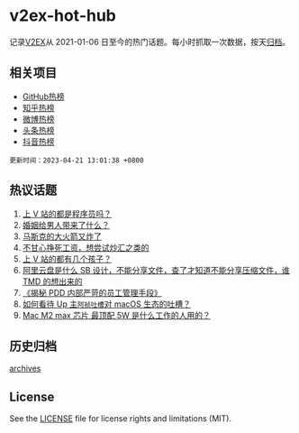 # v2ex-hot-hub

 记录[V2EX](https://www.v2ex.com/)从 2021-01-06 日至今的热门话题。每小时抓取一次数据，按天[归档](archives)。
 
 ## 相关项目

- [GitHub热榜](https://github.com/it985/github-hot-hub)
- [知乎热榜](https://github.com/it985/zhihu-hot-hub)
- [微博热榜](https://github.com/it985/weibo-hot-hub)
- [头条热榜](https://github.com/it985/toutiao-hot-hub)
- [抖音热榜](https://github.com/it985/douyin-hot-hub)


 `更新时间：2023-04-21 13:01:38 +0800`

## 热议话题

1. [上 V 站的都是程序员吗？](https://www.v2ex.com/t/934215)
1. [婚姻给男人带来了什么？](https://www.v2ex.com/t/934076)
1. [马斯克的大火箭又炸了](https://www.v2ex.com/t/934155)
1. [不甘心挣死工资，想尝试炒汇之类的](https://www.v2ex.com/t/934228)
1. [上 V 站的都有几个孩子？](https://www.v2ex.com/t/934253)
1. [阿里云盘是什么 SB 设计，不能分享文件，查了才知道不能分享压缩文件，谁 TMD 的想出来的](https://www.v2ex.com/t/934111)
1. [《揭秘 PDD 内部严苛的员工管理手段》](https://www.v2ex.com/t/934052)
1. [如何看待 Up 主`阿祯吐槽`对 macOS 生态的吐槽？](https://www.v2ex.com/t/934199)
1. [Mac M2 max 芯片 最顶配 5W 是什么工作的人用的？](https://www.v2ex.com/t/934039)

## 历史归档

[archives](archives)

## License

See the [LICENSE](LICENSE) file for license rights and limitations (MIT).
